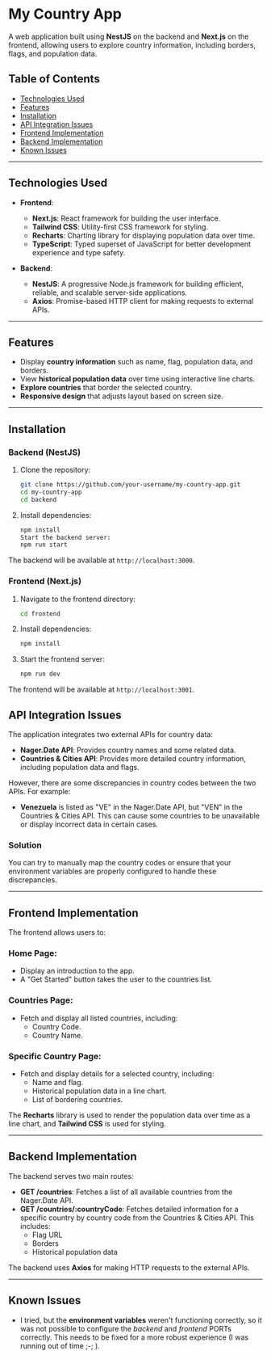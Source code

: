 # My Country App

A web application built using **NestJS** on the backend and **Next.js** on the frontend, allowing users to explore country information, including borders, flags, and population data.

## Table of Contents
- [Technologies Used](#technologies-used)
- [Features](#features)
- [Installation](#installation)
- [API Integration Issues](#api-integration-issues)
- [Frontend Implementation](#frontend-implementation)
- [Backend Implementation](#backend-implementation)
- [Known Issues](#known-issues)

---

## Technologies Used

- **Frontend**: 
  - **Next.js**: React framework for building the user interface.
  - **Tailwind CSS**: Utility-first CSS framework for styling.
  - **Recharts**: Charting library for displaying population data over time.
  - **TypeScript**: Typed superset of JavaScript for better development experience and type safety.
  
- **Backend**: 
  - **NestJS**: A progressive Node.js framework for building efficient, reliable, and scalable server-side applications.
  - **Axios**: Promise-based HTTP client for making requests to external APIs.

---

## Features

- Display **country information** such as name, flag, population data, and borders.
- View **historical population data** over time using interactive line charts.
- **Explore countries** that border the selected country.
- **Responsive design** that adjusts layout based on screen size.

---

## Installation

### Backend (NestJS)

1. Clone the repository:
   ```bash
   git clone https://github.com/your-username/my-country-app.git
   cd my-country-app
   cd backend
   ```

2. Install dependencies:

   ```bash
   npm install
   Start the backend server:
   npm run start
   ```

The backend will be available at `http://localhost:3000`.

### Frontend (Next.js)

1. Navigate to the frontend directory:

   ```bash
   cd frontend
   ```

2. Install dependencies:

   ```bash
   npm install
   ```

3. Start the frontend server:

   ```bash
   npm run dev
   
   ```
The frontend will be available at `http://localhost:3001`.

## API Integration Issues

The application integrates two external APIs for country data:

- **Nager.Date API**: Provides country names and some related data.
- **Countries & Cities API**: Provides more detailed country information, including population data and flags.

However, there are some discrepancies in country codes between the two APIs. For example:

- **Venezuela** is listed as "VE" in the Nager.Date API, but "VEN" in the Countries & Cities API. This can cause some countries to be unavailable or display incorrect data in certain cases.


### Solution

You can try to manually map the country codes or ensure that your environment variables are properly configured to handle these discrepancies.

---

## Frontend Implementation

The frontend allows users to:

### Home Page:

- Display an introduction to the app.
- A "Get Started" button takes the user to the countries list.

### Countries Page:
- Fetch and display all listed countries, including:
  - Country Code.
  - Country Name.

### Specific Country Page:

- Fetch and display details for a selected country, including:
  - Name and flag.
  - Historical population data in a line chart.
  - List of bordering countries.

The **Recharts** library is used to render the population data over time as a line chart, and **Tailwind CSS** is used for styling.

---

## Backend Implementation

The backend serves two main routes:

- **GET /countries**: Fetches a list of all available countries from the Nager.Date API.
- **GET /countries/:countryCode**: Fetches detailed information for a specific country by country code from the Countries & Cities API. This includes:
  - Flag URL
  - Borders
  - Historical population data

The backend uses **Axios** for making HTTP requests to the external APIs.

---

## Known Issues

- I tried, but the **environment variables** weren't functioning correctly, so it was not possible to configure the *backend* and *frontend* PORTs correctly. This needs to be fixed for a more robust experience (I was running out of time ;-; ).
